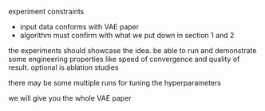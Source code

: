 experiment constraints

* input data conforms with VAE paper
* algorithm must confirm with what we put down in section 1 and 2

the experiments should showcase the idea. be able to run and demonstrate some engineering properties like speed of convergence and quality of result. optional is ablation studies

there may be some multiple runs for tuning the hyperparameters&#x20;



we will give you the whole VAE paper&#x20;